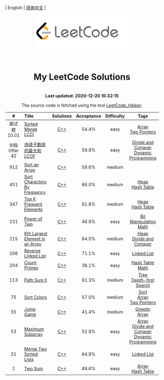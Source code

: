 
| English | [简体中文](README.md) |

<p align="center"><img width="300" src="https://raw.githubusercontent.com/KivenCkl/LeetCode_Helper/master/imgs/leetcode-logo.png"></p>
<p align="center">
    <img src="https://img.shields.io/badge/User-rubychen0611-blue.svg?" alt="">
    <img src="https://img.shields.io/badge/Solved-15/1908-blue.svg?" alt="">
    <img src="https://img.shields.io/badge/Easy-8-green.svg?" alt="">
    <img src="https://img.shields.io/badge/Medium-7-orange.svg?" alt="">
    <img src="https://img.shields.io/badge/Hard-0-red.svg?" alt="">
</p>
<h1 align="center">My LeetCode Solutions</h1>

<p align="center">
    <br>
    <b>Last updated: 2020-12-20 16:32:15</b>
    <br>
</p>
<!--请保留下面这行信息，让更多用户了解到这个小爬虫，衷心感谢您的支持-->
<p align="center">The source code is fetched using the tool <a href="https://github.com/KivenCkl/LeetCode_Helper">LeetCode_Helper</a>.</p>

| # | Title | Solutions | Acceptance | Difficulty | Tags |
|:--:|:-----|:---------:|:----:|:----:|:----:|
|面试题 10.01|[Sorted Merge LCCI](Problemset/sorted-merge-lcci/README_EN.md)|[C++](Problemset/sorted-merge-lcci/sorted-merge-lcci.cpp)|54.4%|easy|[Array](https://leetcode-cn.com/tag/array)<br>[Two Pointers](https://leetcode-cn.com/tag/two-pointers)|
|剑指 Offer 42|[连续子数组的最大和  LCOF](Problemset/lian-xu-zi-shu-zu-de-zui-da-he-lcof/README_EN.md)|[C++](Problemset/lian-xu-zi-shu-zu-de-zui-da-he-lcof/lian-xu-zi-shu-zu-de-zui-da-he-lcof.cpp)|59.8%|easy|[Divide and Conquer](https://leetcode-cn.com/tag/divide-and-conquer)<br>[Dynamic Programming](https://leetcode-cn.com/tag/dynamic-programming)|
|912|[Sort an Array](Problemset/sort-an-array/README_EN.md)|[C++](Problemset/sort-an-array/sort-an-array.cpp)|59.6%|medium||
|451|[Sort Characters By Frequency](Problemset/sort-characters-by-frequency/README_EN.md)|[C++](Problemset/sort-characters-by-frequency/sort-characters-by-frequency.cpp)|66.0%|medium|[Heap](https://leetcode-cn.com/tag/heap)<br>[Hash Table](https://leetcode-cn.com/tag/hash-table)|
|347|[Top K Frequent Elements](Problemset/top-k-frequent-elements/README_EN.md)|[C++](Problemset/top-k-frequent-elements/top-k-frequent-elements.cpp)|61.8%|medium|[Heap](https://leetcode-cn.com/tag/heap)<br>[Hash Table](https://leetcode-cn.com/tag/hash-table)|
|231|[Power of Two](Problemset/power-of-two/README_EN.md)|[C++](Problemset/power-of-two/power-of-two.cpp)|48.9%|easy|[Bit Manipulation](https://leetcode-cn.com/tag/bit-manipulation)<br>[Math](https://leetcode-cn.com/tag/math)|
|215|[Kth Largest Element in an Array](Problemset/kth-largest-element-in-an-array/README_EN.md)|[C++](Problemset/kth-largest-element-in-an-array/kth-largest-element-in-an-array.cpp)|64.5%|medium|[Heap](https://leetcode-cn.com/tag/heap)<br>[Divide and Conquer](https://leetcode-cn.com/tag/divide-and-conquer)|
|206|[Reverse Linked List](Problemset/reverse-linked-list/README_EN.md)|[C++](Problemset/reverse-linked-list/reverse-linked-list.cpp)|71.1%|easy|[Linked List](https://leetcode-cn.com/tag/linked-list)|
|204|[Count Primes](Problemset/count-primes/README_EN.md)|[C++](Problemset/count-primes/count-primes.cpp)|38.1%|easy|[Hash Table](https://leetcode-cn.com/tag/hash-table)<br>[Math](https://leetcode-cn.com/tag/math)|
|113|[Path Sum II](Problemset/path-sum-ii/README_EN.md)|[C++](Problemset/path-sum-ii/path-sum-ii.cpp)|61.3%|medium|[Tree](https://leetcode-cn.com/tag/tree)<br>[Depth-first Search](https://leetcode-cn.com/tag/depth-first-search)|
|75|[Sort Colors](Problemset/sort-colors/README_EN.md)|[C++](Problemset/sort-colors/sort-colors.cpp)|57.0%|medium|[Sort](https://leetcode-cn.com/tag/sort)<br>[Array](https://leetcode-cn.com/tag/array)<br>[Two Pointers](https://leetcode-cn.com/tag/two-pointers)|
|55|[Jump Game](Problemset/jump-game/README_EN.md)|[C++](Problemset/jump-game/jump-game.cpp)|41.4%|medium|[Greedy](https://leetcode-cn.com/tag/greedy)<br>[Array](https://leetcode-cn.com/tag/array)|
|53|[Maximum Subarray](Problemset/maximum-subarray/README_EN.md)|[C++](Problemset/maximum-subarray/maximum-subarray.cpp)|52.9%|easy|[Array](https://leetcode-cn.com/tag/array)<br>[Divide and Conquer](https://leetcode-cn.com/tag/divide-and-conquer)<br>[Dynamic Programming](https://leetcode-cn.com/tag/dynamic-programming)|
|21|[Merge Two Sorted Lists](Problemset/merge-two-sorted-lists/README_EN.md)|[C++](Problemset/merge-two-sorted-lists/merge-two-sorted-lists.cpp)|64.9%|easy|[Linked List](https://leetcode-cn.com/tag/linked-list)|
|1|[Two Sum](Problemset/two-sum/README_EN.md)|[C++](Problemset/two-sum/two-sum.cpp)|49.6%|easy|[Array](https://leetcode-cn.com/tag/array)<br>[Hash Table](https://leetcode-cn.com/tag/hash-table)|
